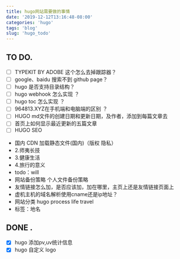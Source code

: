 ```yaml
---
title: hugo网站需要做的事情
date: '2019-12-12T13:16:48-08:00'
categories: 'hugo'
tags: 'blog'
slug: 'hugo_todo'
---
```


## TO DO.
- [ ] TYPEKIT BY ADOBE 这个怎么去掉跟踪器？
- [ ] google、baidu 搜索不到 github page？
- [ ] hugo 是否支持目录结构？
- [ ] hugo webhook 怎么实现 ？
- [ ] hugo toc 怎么实现 ？
- [ ] 964813.XYZ在手机端和电脑端的区别 ？
- [ ] HUGO md文件的创建日期和更新日期，及作者，添加到每篇文章去
- [ ] 首页上如何显示最近更新的五篇文章
- [ ] HUGO SEO
- 国内 CDN 加载静态文件(国内)（版权 隐私）
- 2.师夷长技
- 3.健康生活
- 4.旅行的意义
- todo：will
- 网站备份策略 个人文件备份策略
- 友情链接怎么加，是否应该加，加在哪里，主页上还是友情链接页面上
- 虚机主机的域名解析使用cname还是ip地址？
- 网站分类 hugo process life travel
- 标签：地名


## DONE .
- [x] hugo 添加pv,uv统计信息
- [x] hugo 自定义 logo
